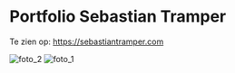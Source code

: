 # Portfolio Sebastian Tramper

Te zien op: https://sebastiantramper.com

![foto_2](https://user-images.githubusercontent.com/34885915/199220846-4dccac0b-dee8-4841-b339-1369823285f5.png)
![foto_1](https://user-images.githubusercontent.com/34885915/199220850-a06e7f3d-3a16-4d18-a3ab-ebde7e0aa318.png)

